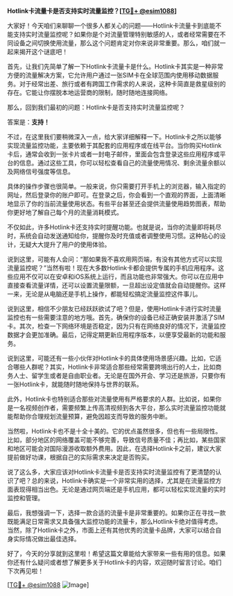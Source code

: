 **Hotlink卡流量卡是否支持实时流量监控？[[TG💪+ @esim1088](https://t.me/s/esim1088)]**

大家好！今天咱们来聊聊一个很多人都关心的问题——Hotlink卡流量卡到底能不能支持实时流量监控呢？如果你是个对流量管理特别敏感的人，或者经常需要在不同设备之间切换使用流量，那么这个问题肯定对你来说非常重要。那么，咱们就一起来揭开这个谜底吧！

首先，让我们先简单了解一下Hotlink卡流量卡是什么。Hotlink卡其实是一种非常方便的流量解决方案，它允许用户通过一张SIM卡在全球范围内使用移动数据服务。对于经常出差、旅行或者有跨国工作需求的人来说，这种卡简直是救星级别的存在。它能让你摆脱本地运营商的限制，随时随地连接网络。

那么，回到我们最初的问题：Hotlink卡是否支持实时流量监控呢？

答案是：**支持！**

不过，在这里我们要稍微深入一点，给大家详细解释一下。Hotlink卡之所以能够实现流量监控功能，主要依赖于其配套的应用程序或在线平台。当你购买Hotlink卡后，通常会收到一张卡片或者一封电子邮件，里面会包含登录这些应用程序或平台的信息。通过这些工具，你可以轻松查看自己的流量使用情况、剩余流量余额以及网络信号强度等信息。

具体的操作步骤也很简单。一般来说，你只需要打开手机上的浏览器，输入指定的网址，然后登录你的账户即可。在登录之后，你会看到一个直观的界面，上面清晰地显示了你的当前流量使用状态。有些平台甚至还会提供流量使用趋势图表，帮助你更好地了解自己每个月的流量消耗模式。

不仅如此，许多Hotlink卡还支持实时提醒功能。也就是说，当你的流量即将耗尽时，系统会自动发送通知给你，提醒你及时充值或者调整使用习惯。这种贴心的设计，无疑大大提升了用户的使用体验。

说到这里，可能有人会问：“那如果我不喜欢用网页端，有没有其他方式可以实现流量监控呢？”当然有啦！现在大多数Hotlink卡都会提供专属的手机应用程序。这些应用不仅可以在安卓和iOS系统上运行，而且功能也非常强大。你可以在应用中直接查看流量详情，还可以设置流量限额，一旦超出设定值就会自动提醒你。这样一来，无论是从电脑还是手机上操作，都能轻松搞定流量监控这件事儿。

说到这里，相信不少朋友已经跃跃欲试了吧？但是，使用Hotlink卡进行实时流量监控也有一些需要注意的地方哦。首先，确保你的设备已经正确安装并激活了SIM卡。其次，检查一下网络环境是否稳定，因为只有在网络良好的情况下，流量监控数据才会更加准确。最后，记得定期更新应用程序版本，以便享受最新的功能和服务。

说到这里，可能还有一些小伙伴对Hotlink卡的具体使用场景感兴趣。比如，它适合哪些人群呢？其实，Hotlink卡非常适合那些经常需要跨境出行的人士，比如商务人士、留学生或者是自由职业者。无论是在国外开会、学习还是旅游，只要你有一张Hotlink卡，就能随时随地保持与世界的联系。

此外，Hotlink卡也特别适合那些对流量使用有严格要求的人群。比如说，如果你是一名视频创作者，需要频繁上传高清视频到各大平台，那么实时流量监控功能就能帮助你合理规划流量预算，避免因超支而导致的服务中断。

当然啦，Hotlink卡也不是十全十美的。它的优点虽然很多，但也有一些局限性。比如，部分地区的网络覆盖可能不够完善，导致信号质量不佳；再比如，某些国家和地区可能会对国际漫游收取额外费用。因此，在选择Hotlink卡之前，建议大家提前做好功课，根据自己的实际需求来决定是否购买。

说了这么多，大家应该对Hotlink卡流量卡是否支持实时流量监控有了更清楚的认识了吧？总的来说，Hotlink卡确实是一个非常实用的选择，尤其是在流量监控方面表现得相当出色。无论是通过网页端还是手机应用，都可以轻松实现流量的实时监控和管理。

最后，我想强调一下，选择一款合适的流量卡是非常重要的。如果你正在寻找一款既能满足日常需求又具备强大监控功能的流量卡，那么Hotlink卡绝对值得考虑。当然，除了Hotlink卡之外，市面上还有其他优秀的流量卡品牌，大家可以结合自身实际情况做出最佳选择。

好了，今天的分享就到这里啦！希望这篇文章能给大家带来一些有用的信息。如果你还有什么疑问或者想了解更多关于Hotlink卡的内容，欢迎随时留言讨论。咱们下次再见啦！

[[TG💪+ @esim1088](https://t.me/s/esim1088) ![Image](https://i.postimg.cc/4NQfJmqS/Snipaste-2025-05-13-00-14-12.png)]